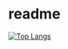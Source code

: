 # readme


[![Top Langs](https://readme-stats-junggernauts-projects.vercel.app/api/top-langs/?username=junggernaut&hide=javascript&langs_count=10)](https://github.com/junggernaut/readme-stats)
